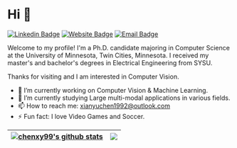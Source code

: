 # Hi 👋
[![Linkedin Badge](https://img.shields.io/badge/-XianyuChen-blue?style=flat&logo=Linkedin&logoColor=white&link=https://www.linkedin.com/in/xianyu-chen-a27354163/)](https://www.linkedin.com/in/xianyu-chen-a27354163/)
[![Website Badge](https://img.shields.io/badge/-XianyuChen-47CCCC?style=flat&logo=Google-Chrome&logoColor=white&link=https://https://chenxy99.github.io/)](https://chenxy99.github.io/)
[![Email Badge](https://img.shields.io/badge/-XianyuChen-c14438?style=flat&logo=Gmail&logoColor=white&link=mailto:xianyuchen1992@outlook.com)](mailto:xianyuchen1992@outlook.com) 

Welcome to my profile! I'm a Ph.D. candidate majoring in Computer Science at the University of Minnesota, Twin Cities, Minnesota. I received my master's and bachelor's degrees in Electrical Engineering from SYSU.

Thanks for visiting and I am interested in Computer Vision.

- 🔭 I’m currently working on Computer Vision & Machine Learning.
- 🌱 I’m currently studying Large multi-modal applications in various fields. 
- 📫 How to reach me: xianyuchen1992@outlook.com
- ⚡ Fun fact: I love Video Games and Soccer.
<!--
**HUANGLIZI/HUANGLIZI** is a ✨ _special_ ✨ repository because its `README.md` (this file) appears on your GitHub profile.

Here are some ideas to get you started:

- 🔭 I’m currently working on ...
- 🌱 I’m currently learning ...
- 👯 I’m looking to collaborate on ...
- 🤔 I’m looking for help with ...
- 💬 Ask me about ...
- 📫 How to reach me: ...
- 😄 Pronouns: ...
- ⚡ Fun fact: ...
-->

| <a href="https://github.com/chenxy99/github-readme-stats"><img align="center" src="https://github-readme-stats.vercel.app/api?username=chenxy99&show_icons=true&include_all_commits=true&theme=buefy&hide_border=true&hide_rank=true" alt="chenxy99's github stats" /></a> | <a href="https://github.com/chenxy99/github-readme-stats"><img align="center" src="https://github-readme-stats.vercel.app/api/top-langs/?username=chenxy99&layout=compact&theme=buefy&hide_border=true" /></a> |
| ------------- | ------------- |

